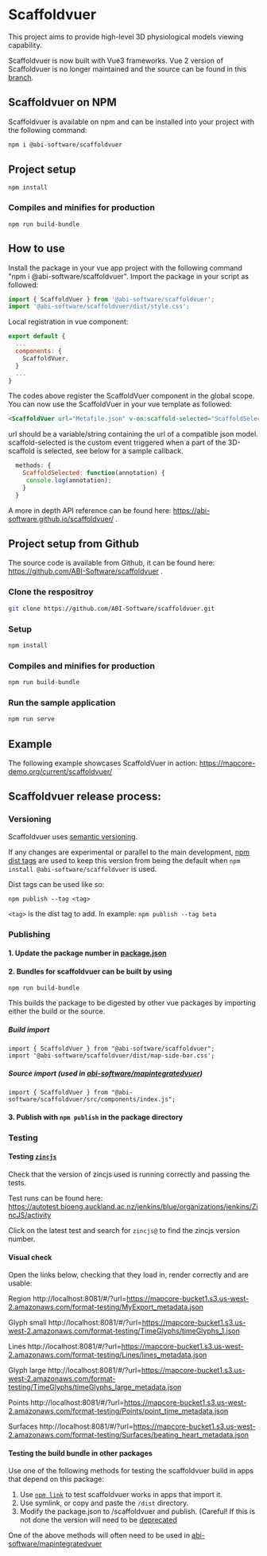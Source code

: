 # Scaffoldvuer

This project aims to provide high-level 3D physiological models viewing capability.

Scaffoldvuer is now built with Vue3 frameworks. Vue 2 version of Scaffoldvuer is no longer maintained and the source
can be found in this [branch](https://github.com/ABI-Software/scaffoldvuer/tree/Vue-2).


## Scaffoldvuer on NPM

Scaffoldvuer is available on npm and can be installed into your project with the following command:
```bash
npm i @abi-software/scaffoldvuer
```

## Project setup
```
npm install
```

### Compiles and minifies for production
```
npm run build-bundle
```

## How to use
Install the package in your vue app project with the following command "npm i @abi-software/scaffoldvuer".
Import the package in your script as followed:
```javascript
import { ScaffoldVuer } from '@abi-software/scaffoldvuer';
import '@abi-software/scaffoldvuer/dist/style.css';
```
Local registration in vue component:
```javascript
export default {
  ...
  components: {
    ScaffoldVuer,
  }
  ...
}
```



The codes above register the ScaffoldVuer component in the global scope.
You can now use the ScaffoldVuer in your vue template as followed:
```html
<ScaffoldVuer url="Metafile.json" v-on:scaffold-selected="ScaffoldSelected"  style="height:50%"/>
```

url should be a variable/string containing the url of a compatible json model.
scaffold-selected is the custom event triggered when a part of the 3D-scaffold is selected, see below for a
sample callback.

```javascript
  methods: {
    ScaffoldSelected: function(annotation) {
     console.log(annotation);
    }
  }
```
A more in depth API reference can be found here: https://abi-software.github.io/scaffoldvuer/ .

## Project setup from Github

The source code is available from Github, it can be found here: https://github.com/ABI-Software/scaffoldvuer .

### Clone the respositroy
```bash
git clone https://github.com/ABI-Software/scaffoldvuer.git
```

### Setup
```bash
npm install
```

### Compiles and minifies for production
```bash
npm run build-bundle
```

### Run the sample application
```bash
npm run serve
```


## Example
The following example showcases ScaffoldVuer in action: https://mapcore-demo.org/current/scaffoldvuer/

## Scaffoldvuer release process:

### Versioning

Scaffoldvuer uses [semantic versioning](https://semver.org/).

If any changes are experimental or parallel to the main development, [npm dist tags](https://docs.npmjs.com/cli/v9/commands/npm-dist-tag) are used to keep this version from being the default when `npm install @abi-software/scaffoldvuer` is used.

Dist tags can be used like so:
```
npm publish --tag <tag>
```

`<tag>` is the dist tag to add. In example: `npm publish --tag beta`

### Publishing 

#### 1. Update the package number in [package.json](https://github.com/ABI-Software/scaffoldvuer/blob/main/package.json)
#### 2. Bundles for scaffoldvuer can be built by using 
```
npm run build-bundle
```

This builds the package to be digested by other vue packages by importing either the build or the source.

##### Build import 
```
import { ScaffoldVuer } from "@abi-software/scaffoldvuer";
import '@abi-software/scaffoldvuer/dist/map-side-bar.css';
```

##### Source import (used in  [abi-software/mapintegratedvuer](https://github.com/abi-Software/mapintegratedvuer))
```
import { ScaffoldVuer } from "@abi-software/scaffoldvuer/src/components/index.js";
```

#### 3. Publish with `npm publish` in the package directory

### Testing

#### Testing [`zincjs`](https://github.com/alan-wu/ZincJS)
Check that the version of zincjs used is running correctly and passing the tests.

Test runs can be found here:
https://autotest.bioeng.auckland.ac.nz/jenkins/blue/organizations/jenkins/ZincJS/activity

Click on the latest test and search for `zincjs@` to find the zincjs version number.

#### Visual check
Open the links below, checking that they load in, render correctly and are usable:

Region
http://localhost:8081/#/?url=https://mapcore-bucket1.s3.us-west-2.amazonaws.com/format-testing/MyExport_metadata.json

Glyph small
http://localhost:8081/#/?url=https://mapcore-bucket1.s3.us-west-2.amazonaws.com/format-testing/TimeGlyphs/timeGlyphs_1.json

Lines
http://localhost:8081/#/?url=https://mapcore-bucket1.s3.us-west-2.amazonaws.com/format-testing/Lines/lines_metadata.json

Glyph large
http://localhost:8081/#/?url=https://mapcore-bucket1.s3.us-west-2.amazonaws.com/format-testing/TimeGlyphs/timeGlyphs_large_metadata.json

Points
http://localhost:8081/#/?url=https://mapcore-bucket1.s3.us-west-2.amazonaws.com/format-testing/Points/point_time_metadata.json

Surfaces
http://localhost:8081/#/?url=https://mapcore-bucket1.s3.us-west-2.amazonaws.com/format-testing/Surfaces/beating_heart_metadata.json

#### Testing the build bundle in other packages
Use one of the following methods for testing the scaffoldvuer build in apps that depend on this package:
 1. Use [`npm link`](https://docs.npmjs.com/cli/v8/commands/npm-link) to test scaffoldvuer works in apps that import it.
 2. Use symlink, or copy and paste the `/dist` directory.
 3. Modify the package.json to <your-npm-account>/scaffoldvuer and publish. (Careful! If this is not done the version will need to be [deprecated](https://docs.npmjs.com/cli/v8/commands/npm-deprecate)

One of the above methods will often need to be used in [abi-software/mapintegratedvuer](https://github.com/abi-Software/mapintegratedvuer)
